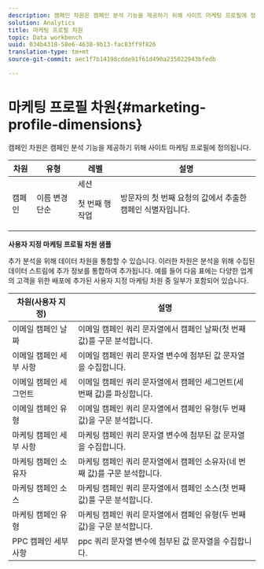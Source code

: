 ```yaml
---
description: 캠페인 차원은 캠페인 분석 기능을 제공하기 위해 사이트 마케팅 프로필에 정의됩니다.
solution: Analytics
title: 마케팅 프로필 차원
topic: Data workbench
uuid: 034b4318-58e6-4638-9b13-fac83ff9f826
translation-type: tm+mt
source-git-commit: aec1f7b14198cdde91f61d490a235022943bfedb

---
```



# 마케팅 프로필 차원{#marketing-profile-dimensions}

캠페인 차원은 캠페인 분석 기능을 제공하기 위해 사이트 마케팅 프로필에 정의됩니다.

<table id="table_27A4B8247F6D4E18BD61041CED7D8805"> 
 <thead> 
  <tr> 
   <th colname="col1" class="entry"> 차원 </th> 
   <th colname="col2" class="entry"> 유형 </th> 
   <th colname="col3" class="entry"> 레벨 </th> 
   <th colname="col4" class="entry"> 설명 </th> 
  </tr> 
 </thead>
 <tbody> 
  <tr> 
   <td colname="col1"> 캠페인 </td> 
   <td colname="col2"> 이름 변경 단순 </td> 
   <td colname="col3">세션 <p>첫 번째 행 작업 </p></td> 
   <td colname="col4"> 방문자의 첫 번째 요청의 값에서 추출한 캠페인 식별자입니다. </td> 
  </tr> 
 </tbody> 
</table>

**사용자 지정 마케팅 프로필 차원 샘플**

추가 분석을 위해 데이터 차원을 통합할 수 있습니다. 이러한 차원은 분석을 위해 수집된 데이터 스트림에 추가 정보를 통합하여 추가됩니다. 예를 들어 다음 표에는 다양한 업계의 고객을 위한 배포에 추가된 사용자 지정 마케팅 차원 중 일부가 포함되어 있습니다.

| 차원(사용자 지정) | 설명 |
|---|---|
| 이메일 캠페인 날짜 | 이메일 캠페인 쿼리 문자열에서 캠페인 날짜(첫 번째 값)를 구문 분석합니다. |
| 이메일 캠페인 세부 사항 | 이메일 캠페인 쿼리 문자열 변수에 첨부된 값 문자열을 수집합니다. |
| 이메일 캠페인 세그먼트 | 이메일 캠페인 쿼리 문자열에서 캠페인 세그먼트(세 번째 값)를 파싱합니다. |
| 이메일 캠페인 유형 | 이메일 캠페인 쿼리 문자열에서 캠페인 유형(두 번째 값)을 구문 분석합니다. |
| 마케팅 캠페인 세부 사항 | 마케팅 캠페인 쿼리 문자열 변수에 첨부된 값 문자열을 수집합니다. |
| 마케팅 캠페인 소유자 | 마케팅 캠페인 쿼리 문자열에서 캠페인 소유자(네 번째 값)를 구문 분석합니다. |
| 마케팅 캠페인 소스 | 마케팅 캠페인 쿼리 문자열에서 캠페인 소스(첫 번째 값)를 구문 분석합니다. |
| 마케팅 캠페인 유형 | 마케팅 캠페인 쿼리 문자열에서 캠페인 유형(두 번째 값)을 구문 분석합니다. |
| PPC 캠페인 세부 사항 | ppc 쿼리 문자열 변수에 첨부된 값 문자열을 수집합니다. |

